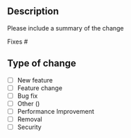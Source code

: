 ## Description

Please include a summary of the change

Fixes # <issue number>

## Type of change

<Please delete options that are not relevant.>

- [ ] New feature
- [ ] Feature change
- [ ] Bug fix
- [ ] Other (<enter details here>)
- [ ] Performance Improvement
- [ ] Removal
- [ ] Security
